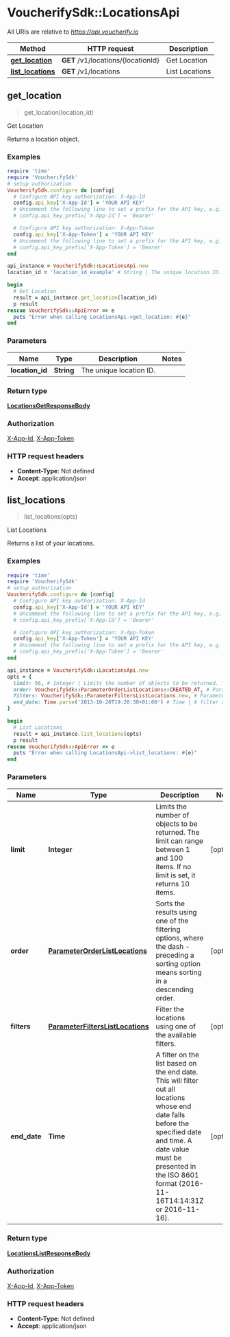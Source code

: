 # VoucherifySdk::LocationsApi

All URIs are relative to *https://api.voucherify.io*

| Method | HTTP request | Description |
| ------ | ------------ | ----------- |
| [**get_location**](LocationsApi.md#get_location) | **GET** /v1/locations/{locationId} | Get Location |
| [**list_locations**](LocationsApi.md#list_locations) | **GET** /v1/locations | List Locations |


## get_location

> <LocationsGetResponseBody> get_location(location_id)

Get Location

Returns a location object.

### Examples

```ruby
require 'time'
require 'VoucherifySdk'
# setup authorization
VoucherifySdk.configure do |config|
  # Configure API key authorization: X-App-Id
  config.api_key['X-App-Id'] = 'YOUR API KEY'
  # Uncomment the following line to set a prefix for the API key, e.g. 'Bearer' (defaults to nil)
  # config.api_key_prefix['X-App-Id'] = 'Bearer'

  # Configure API key authorization: X-App-Token
  config.api_key['X-App-Token'] = 'YOUR API KEY'
  # Uncomment the following line to set a prefix for the API key, e.g. 'Bearer' (defaults to nil)
  # config.api_key_prefix['X-App-Token'] = 'Bearer'
end

api_instance = VoucherifySdk::LocationsApi.new
location_id = 'location_id_example' # String | The unique location ID.

begin
  # Get Location
  result = api_instance.get_location(location_id)
  p result
rescue VoucherifySdk::ApiError => e
  puts "Error when calling LocationsApi->get_location: #{e}"
end
```

### Parameters

| Name | Type | Description | Notes |
| ---- | ---- | ----------- | ----- |
| **location_id** | **String** | The unique location ID. |  |

### Return type

[**LocationsGetResponseBody**](LocationsGetResponseBody.md)

### Authorization

[X-App-Id](../README.md#X-App-Id), [X-App-Token](../README.md#X-App-Token)

### HTTP request headers

- **Content-Type**: Not defined
- **Accept**: application/json


## list_locations

> <LocationsListResponseBody> list_locations(opts)

List Locations

Returns a list of your locations.

### Examples

```ruby
require 'time'
require 'VoucherifySdk'
# setup authorization
VoucherifySdk.configure do |config|
  # Configure API key authorization: X-App-Id
  config.api_key['X-App-Id'] = 'YOUR API KEY'
  # Uncomment the following line to set a prefix for the API key, e.g. 'Bearer' (defaults to nil)
  # config.api_key_prefix['X-App-Id'] = 'Bearer'

  # Configure API key authorization: X-App-Token
  config.api_key['X-App-Token'] = 'YOUR API KEY'
  # Uncomment the following line to set a prefix for the API key, e.g. 'Bearer' (defaults to nil)
  # config.api_key_prefix['X-App-Token'] = 'Bearer'
end

api_instance = VoucherifySdk::LocationsApi.new
opts = {
  limit: 56, # Integer | Limits the number of objects to be returned. The limit can range between 1 and 100 items. If no limit is set, it returns 10 items.
  order: VoucherifySdk::ParameterOrderListLocations::CREATED_AT, # ParameterOrderListLocations | Sorts the results using one of the filtering options, where the dash - preceding a sorting option means sorting in a descending order.
  filters: VoucherifySdk::ParameterFiltersListLocations.new, # ParameterFiltersListLocations | Filter the locations using one of the available filters.
  end_date: Time.parse('2013-10-20T19:20:30+01:00') # Time | A filter on the list based on the end date. This will filter out all locations whose end date falls before the specified date and time. A date value must be presented in the ISO 8601 format (2016-11-16T14:14:31Z or 2016-11-16).
}

begin
  # List Locations
  result = api_instance.list_locations(opts)
  p result
rescue VoucherifySdk::ApiError => e
  puts "Error when calling LocationsApi->list_locations: #{e}"
end
```

### Parameters

| Name | Type | Description | Notes |
| ---- | ---- | ----------- | ----- |
| **limit** | **Integer** | Limits the number of objects to be returned. The limit can range between 1 and 100 items. If no limit is set, it returns 10 items. | [optional] |
| **order** | [**ParameterOrderListLocations**](.md) | Sorts the results using one of the filtering options, where the dash - preceding a sorting option means sorting in a descending order. | [optional] |
| **filters** | [**ParameterFiltersListLocations**](.md) | Filter the locations using one of the available filters. | [optional] |
| **end_date** | **Time** | A filter on the list based on the end date. This will filter out all locations whose end date falls before the specified date and time. A date value must be presented in the ISO 8601 format (2016-11-16T14:14:31Z or 2016-11-16). | [optional] |

### Return type

[**LocationsListResponseBody**](LocationsListResponseBody.md)

### Authorization

[X-App-Id](../README.md#X-App-Id), [X-App-Token](../README.md#X-App-Token)

### HTTP request headers

- **Content-Type**: Not defined
- **Accept**: application/json

